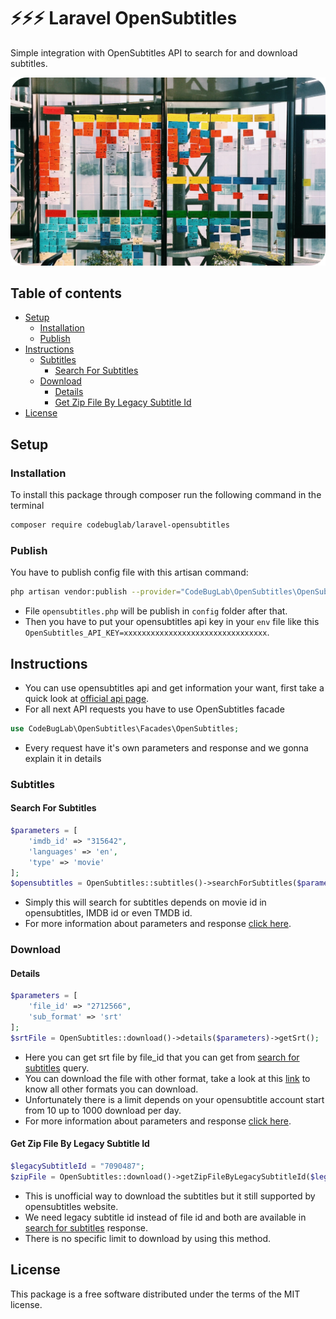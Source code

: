 # ⚡⚡⚡ Laravel OpenSubtitles

Simple integration with OpenSubtitles API to search for and download subtitles.

![Laravel OpenSubtitles](logo.png)

## Table of contents
- [Setup](#setup)
    - [Installation](#installation)
    - [Publish](#publish)
- [Instructions](#Instructions)
    - [Subtitles](#subtitles)
        - [Search For Subtitles](#search-for-subtitles)
    - [Download](#download)
        - [Details](#details)
        - [Get Zip File By Legacy Subtitle Id](#get-zip-file-by-legacy-subtitle-id)
- [License](#license)
## Setup
### Installation

To install this package through composer run the following command in the terminal

```bash
composer require codebuglab/laravel-opensubtitles
```
### Publish
You have to publish config file with this artisan command:
```bash
php artisan vendor:publish --provider="CodeBugLab\OpenSubtitles\OpenSubtitlesServiceProvider"
```
- File `opensubtitles.php` will be publish in `config` folder after that.
- Then you have to put your opensubtitles api key in your `env` file like this `OpenSubtitles_API_KEY=xxxxxxxxxxxxxxxxxxxxxxxxxxxxxxxx`.

## Instructions
- You can use opensubtitles api and get information your want, first take a quick look at [official api page](https://opensubtitles.stoplight.io/docs/opensubtitles-api/).
- For all next API requests you have to use OpenSubtitles facade 
```php
use CodeBugLab\OpenSubtitles\Facades\OpenSubtitles;
```
- Every request have it's own parameters and response and we gonna explain it in details




### Subtitles

#### Search For Subtitles
```php
$parameters = [
    'imdb_id' => "315642",
    'languages' => 'en',
    'type' => 'movie'
];
$opensubtitles = OpenSubtitles::subtitles()->searchForSubtitles($parameters)->toArray();
```
- Simply this will search for subtitles depends on movie id in opensubtitles, IMDB id or even TMDB id.
- For more information about parameters and response [click here](https://opensubtitles.stoplight.io/docs/opensubtitles-api/b3A6Mjc1MTk3MjY-search-for-subtitles).




### Download

#### Details
```php
$parameters = [
    'file_id' => "2712566",
    'sub_format' => 'srt'
];
$srtFile = OpenSubtitles::download()->details($parameters)->getSrt();
```
- Here you can get srt file by file_id that you can get from [search for subtitles](#search-for-subtitles) query.
- You can download the file with other format, take a look at this [link](https://opensubtitles.stoplight.io/docs/opensubtitles-api/b3A6Mjc1MTk3MTk-subtitle-formats) to know all other formats you can download.
- Unfortunately there is a limit depends on your opensubtitle account start from 10 up to 1000 download per day.
- For more information about parameters and response [click here](https://opensubtitles.stoplight.io/docs/opensubtitles-api/b3A6Mjc1MTk3Mjc-download).

#### Get Zip File By Legacy Subtitle Id
```php
$legacySubtitleId = "7090487";
$zipFile = OpenSubtitles::download()->getZipFileByLegacySubtitleId($legacySubtitleId);
```
- This is unofficial way to download the subtitles but it still supported by opensubtitles website.
- We need legacy subtitle id instead of file id and both are available in [search for subtitles](#search-for-subtitles) response.
- There is no specific limit to download by using this method.



## License

This package is a free software distributed under the terms of the MIT license.
